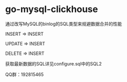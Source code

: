 # go-mysql-clickhouse

通过改写MySQL的binlog的SQL类型来规避数据合并的性能

INSERT => INSERT

UPDATE => INSERT

DELETE => INSERT

获取最新数据的SQL详见configure.sql中的SQL2

QQ群：192815465

